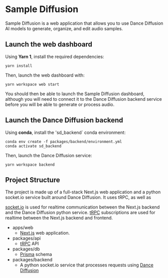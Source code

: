 # Sample Diffusion

Sample Diffusion is a web application that allows you to use Dance Diffusion AI models to generate, organize, and edit audio samples. 

## Launch the web dashboard

Using **Yarn 1**, install the required dependencies:

```
yarn install
```

Then, launch the web dashboard with:

```
yarn workspace web start
```

You should then be able to launch the Sample Diffusion dashboard, although you will need to connect it to the Dance Diffusion backend service before you will be able to generate or process audio.

## Launch the Dance Diffusion backend

Using **conda**, install the 'sd_backend` conda environment:

```
conda env create -f packages/backend/environment.yml
conda activate sd_backend
```

Then, launch the Dance Diffusion service:

```
yarn workspace backend 
```


## Project Structure

The project is made up of a full-stack Next.js web application and a python socket.io service built around Dance Diffusion. It uses tRPC, as well as 

[socket.io]() is used for realtime communication between the Next.js backend and the Dance Diffusion python service. [tRPC](https://trpc.io) subscriptions are used for realtime between the Next.js backend and frontend.

- apps/web
  - [Next.js](https://nextjs.org) web application.
- packages/api
  - [tRPC](https://trpc.io) API
- packages/db
  - [Prisma](https://prisma.io) schema
- packages/backend
  - A python socket.io service that processes requests using [Dance Diffusion](#) 
